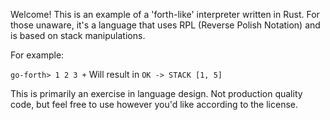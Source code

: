 Welcome! This is an example of a 'forth-like' interpreter written in Rust.
For those unaware, it's a language that uses RPL (Reverse Polish Notation) and is based on stack manipulations.

For example: 

`go-forth> 1 2 3 +`
Will result in `OK -> STACK [1, 5]`

This is primarily an exercise in language design. 
Not production quality code, but feel free to use however you'd like according to the license.